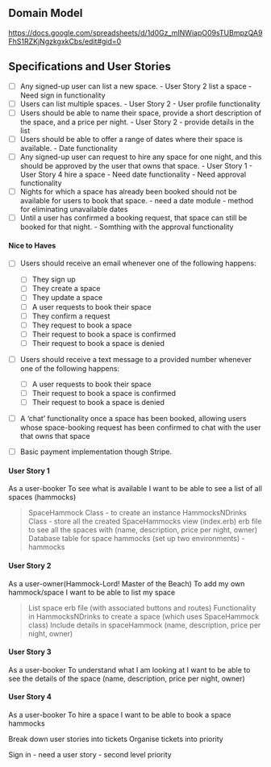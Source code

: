 ## Domain Model

https://docs.google.com/spreadsheets/d/1d0Gz_mINWiapO09sTUBmpzQA9FhS1RZKjNgzkgxkCbs/edit#gid=0

## Specifications and User Stories

- [ ] Any signed-up user can list a new space.
      - User Story 2 list a space
      - Need sign in functionality
- [ ] Users can list multiple spaces.
      - User Story 2
      - User profile functionality
- [ ] Users should be able to name their space, provide a short description of the space, and a price per night.
      - User Story 2 - provide details in the list
- [ ] Users should be able to offer a range of dates where their space is available.
      - Date functionality
- [ ] Any signed-up user can request to hire any space for one night, and this should be approved by the user that owns that space.
      - User Story 1
      - User Story 4 hire a space
      - Need date functionality
      - Need approval functionality
- [ ] Nights for which a space has already been booked should not be available for users to book that space.
      - need a date module
      - method for eliminating unavailable dates
- [ ] Until a user has confirmed a booking request, that space can still be booked for that night.
      - Somthing with the approval functionality

#### Nice to Haves

- [ ] Users should receive an email whenever one of the following happens:
  - [ ] They sign up
  - [ ] They create a space
  - [ ] They update a space
  - [ ] A user requests to book their space
  - [ ] They confirm a request
  - [ ] They request to book a space
  - [ ] Their request to book a space is confirmed
  - [ ] Their request to book a space is denied
- [ ] Users should receive a text message to a provided number whenever one of the following happens:
  - [ ] A user requests to book their space
  - [ ] Their request to book a space is confirmed
  - [ ] Their request to book a space is denied
- [ ] A ‘chat’ functionality once a space has been booked, allowing users whose space-booking request has been confirmed to chat with the user that owns that space
- [ ] Basic payment implementation though Stripe.



#### User Story 1
As a user-booker
To see what is available
I want to be able to see a list of all spaces (hammocks)

> SpaceHammock Class - to create an instance
> HammocksNDrinks Class - store all the created SpaceHammocks
> view (index.erb) erb file to see all the spaces with (name, description, price per night, owner)
> Database table for space hammocks (set up two environments) - hammocks





#### User Story 2
As a user-owner(Hammock-Lord! Master of the Beach)
To add my own hammock/space
I want to be able to list my space

> List space erb file (with associated buttons and routes)
> Functionality in HammocksNDrinks to create a space (which uses SpaceHammock class)
> Include details in spaceHammock (name, description, price per night, owner)

#### User Story 3
As a user-booker
To understand what I am looking at
I want to be able to see the details of the space (name, description, price per night, owner)

#### User Story 4
As a user-booker
To hire a space
I want to be able to book a space hammocks


Break down user stories into tickets
Organise tickets into priority

Sign in - need a user story - second level priority
